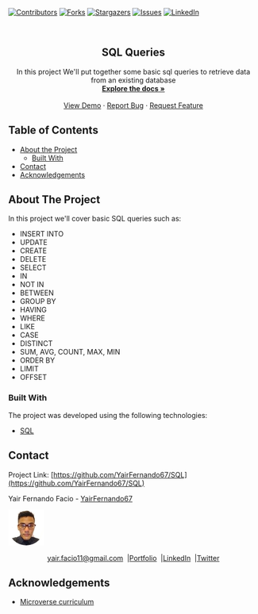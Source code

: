 [![Contributors][contributors-shield]][contributors-url]
[![Forks][forks-shield]][forks-url]
[![Stargazers][stars-shield]][stars-url]
[![Issues][issues-shield]][issues-url]
[![LinkedIn][linkedin-shield2]][linkedin-url2]

<!-- PROJECT LOGO -->
<br />
<p align="center">
  <h2 align="center"> SQL Queries </h2>
  <p align="center">
      In this project We'll put together some basic sql queries to retrieve data from an existing database
    <br />
    <a href="https://github.com/YairFernando67/SQL"><strong>Explore the docs »</strong></a>
    <br />
    <br />
    <a href="https://github.com/YairFernando67/SQLe">View Demo</a>
    ·
    <a href="https://github.com/YairFernando67/SQL/issues">Report Bug</a>
    ·
    <a href="https://github.com/YairFernando67/SQL/issues">Request Feature</a>
  </p>
</p>

## Table of Contents
* [About the Project](#about-the-project)
  * [Built With](#built-with)
* [Contact](#contact)
* [Acknowledgements](#acknowledgements)
<!-- ABOUT THE PROJECT -->

## About The Project

In this project we'll cover basic SQL queries such as:
* INSERT INTO
* UPDATE
* CREATE
* DELETE
* SELECT
* IN
* NOT IN
* BETWEEN
* GROUP BY
* HAVING
* WHERE
* LIKE
* CASE 
* DISTINCT
* SUM, AVG, COUNT, MAX, MIN
* ORDER BY
* LIMIT 
* OFFSET

### Built With
The project was developed using the following technologies:
- [SQL](https://es.wikipedia.org/wiki/SQL)


## Contact
<p align="center">

  Project Link: [https://github.com/YairFernando67/SQL](https://github.com/YairFernando67/SQL)

</p>

<p align="center">

  Yair Fernando Facio - [YairFernando67](https://github.com/YairFernando67)

  <a href="https://yairfernando67.github.io/Portfolio/" target="_blank">
  
  ![Screenshot Image](img/logo.jpg) 
  
  </a>

</p>

<p align="center" style="display: flex; justify-content: center; align-items: center;">
    <a target="_blank" href="https://mail.google.com/mail/?view=cm&fs=1&tf=1&to=yair.facio11@gmail.com">
      yair.facio11@gmail.com
    </a> &nbsp; |
    <a target="_blank" href="https://yairfernando67.github.io/Portfolio/">
        Portfolio
    </a> &nbsp; |
    <a target="_blank" href="https://www.linkedin.com/in/softwaredeveloperyairfacio/">
      LinkedIn
    </a> &nbsp; |
    <a target="_blank" href="https://twitter.com/YairFernando18">
      Twitter
    </a>
</p>

## Acknowledgements
- [Microverse curriculum](https://www.microverse.org/?grsf=6ns691)

<!-- MARKDOWN LINKS & IMAGES -->
[contributors-shield]: https://img.shields.io/github/contributors/YairFernando67/SQL.svg?style=flat-square
[contributors-url]: https://github.com/YairFernando67/SQL/graphs/contributors
[forks-shield]: https://img.shields.io/github/forks/YairFernando67/SQL.svg?style=flat-square
[forks-url]: https://github.com/YairFernando67/SQL/network/members
[stars-shield]: https://img.shields.io/github/stars/YairFernando67/SQL.svg?style=flat-square
[stars-url]: https://github.com/YairFernando67/SQL/stargazers
[issues-shield]: https://img.shields.io/github/issues/YairFernando67/SQL.svg?style=flat-square
[issues-url]: https://github.com/YairFernando67/SQL/issues
[license-shield]: https://img.shields.io/github/license/YairFernando67/SQL.svg?style=flat-square
[license-url]: https://github.com/YairFernando67/SQL/blob/master/LICENSE.txt
[linkedin-shield2]: https://img.shields.io/badge/-LinkedIn-black.svg?style=flat-square&logo=linkedin&colorB=555
[linkedin-url2]: https://www.linkedin.com/in/softwaredeveloperyairfacio/
<!-- [product-screenshot]: img/logo.png
[product-example]: img/example.png -->
